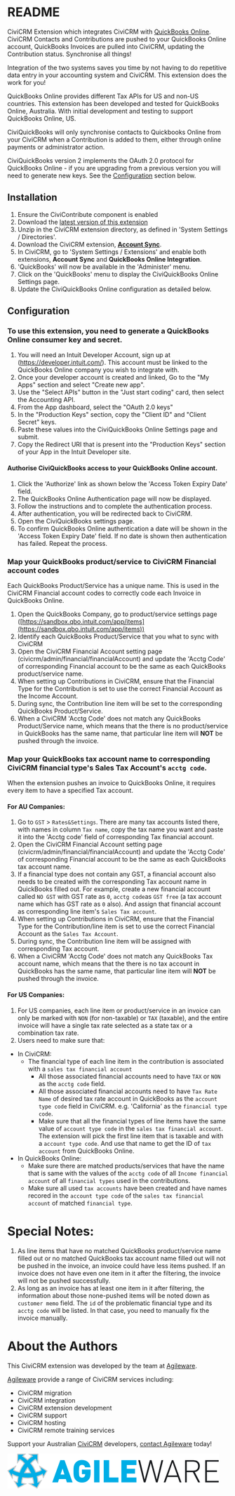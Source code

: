 # README

CiviCRM Extension which integrates CiviCRM with [QuickBooks
Online](https://www.intuit.com.au/). CiviCRM Contacts and Contributions are
pushed to your QuickBooks Online account, QuickBooks Invoices are pulled into
CiviCRM, updating the Contribution status. Synchronise all things!

Integration of the two systems saves you time by not having to do repetitive
data entry in your accounting system and CiviCRM. This extension does the work
for you!

QuickBooks Online provides different Tax APIs for US and non-US countries. This
extension has been developed and tested for QuickBooks Online, Australia. With
initial development and testing to support QuickBooks Online, US.

CiviQuickBooks will only synchronise contacts to Quickbooks Online from your
CiviCRM when a Contribution is added to them, either through online payments or
administrator action.

CiviQuickBooks version 2 implements the OAuth 2.0 protocol for QuickBooks
Online - if you are upgrading from a previous version you will need to generate
new keys.  See the [Configuration](#configuration) section below.

## Installation

1. Ensure the CiviContribute component is enabled
2. Download the [latest version of this
   extension](https://github.com/agileware/au.com.agileware.civiquickbooks/archive/2.0.tar.gz)
3. Unzip in the CiviCRM extension directory, as defined in 'System Settings /
   Directories'.
4. Download the CiviCRM extension, **[Account
   Sync](https://github.com/eileenmcnaughton/nz.co.fuzion.accountsync/archive/master.tar.gz)**.
5. In CiviCRM, go to 'System Settings / Extensions' and enable both extensions,
   **Account Sync** and **QuickBooks Online Integration**.
6. 'QuickBooks' will now be available in the 'Administer' menu.
7. Click on the 'QuickBooks' menu to display the CiviQuickBooks Online Settings
   page.
8. Update the CiviQuickBooks Online configuration as detailed below.

## Configuration

### To use this extension, you need to generate a QuickBooks Online consumer key and secret.

1. You will need an Intuit Developer Account, sign up at
   (https://developer.intuit.com/). This account must be linked to the
   QuickBooks Online company you wish to integrate with.
2. Once your developer account is created and linked, Go to the "My Apps"
   section and select "Create new app".
3. Use the "Select APIs" button in the "Just start coding" card, then select the
   Accounting API.
4. From the App dashboard, select the "OAuth 2.0 keys"
5. In the "Production Keys" section, copy the "Client ID" and "Client Secret"
   keys.
7. Paste these values into the CiviQuickBooks Online Settings page and submit.
8. Copy the Redirect URI that is present into the "Production Keys" section of
   your App in the Intuit Developer site.

#### Authorise CiviQuickBooks access to your QuickBooks Online account.

1. Click the 'Authorize' link as shown below the 'Access Token Expiry Date'
   field.
2. The QuickBooks Online Authentication page will now be displayed.
3. Follow the instructions and to complete the authentication process.
4. After authentication, you will be redirected back to CiviCRM.
5. Open the CiviQuickBooks settings page.
6. To confirm QuickBooks Online authentication a date will be shown in the
   'Access Token Expiry Date' field. If no date is shown then authentication has
   failed. Repeat the process.

### Map your QuickBooks product/service to CiviCRM Financial account codes

Each QuickBooks Product/Service has a unique name. This is used in the CiviCRM
Financial account codes to correctly code each Invoice in QuickBooks Online.

1. Open the QuickBooks Company, go to product/service settings page
   ([https://sandbox.qbo.intuit.com/app/items](https://sandbox.qbo.intuit.com/app/items))
2. Identify each QuickBooks Product/Service that you what to sync with CiviCRM
3. Open the CiviCRM Financial Account setting page
   (civicrm/admin/financial/financialAccount) and update the 'Acctg Code' of
   corresponding Financial account to be the same as each QuickBooks
   product/service name.
4. When setting up Contributions in CiviCRM, ensure that the Financial Type for
   the Contribution is set to use the correct Financial Account as the Income
   Account.
5. During sync, the Contribution line item will be set to the corresponding
   QuickBooks Product/Service.
6. When a CiviCRM 'Acctg Code' does not match any QuickBooks Product/Service
   name, which means that the there is no product/service in QuickBooks has the
   same name, that particular line item will **NOT** be pushed through the
   invoice.

### Map your QuickBooks tax account name to corresponding CiviCRM financial type's Sales Tax Account's `acctg code`. 

When the extension pushes an invoice to QuickBooks Online, it requires every
item to have a specified Tax account.

#### For AU Companies:

1. Go to `GST` > `Rates&Settings`. There are many tax accounts listed there,
   with names in column `Tax name`, copy the tax name you want and paste it into
   the 'Acctg code' field of corresponding Tax financial account.
2. Open the CiviCRM Financial Account setting page
   (civicrm/admin/financial/financialAccount) and update the 'Acctg Code' of
   corresponding Financial account to be the same as each QuickBooks tax account
   name.
3. If a financial type does not contain any GST, a financial account also needs
   to be created with the corresponding Tax account name in QuickBooks filled
   out. For example, create a new financial account called `NO GST` with GST
   rate as `0`, `acctg code`as `GST free` (a tax account name which has GST rate
   as `0` also). And assign that financial account as corresponding line item's
   `Sales Tax account`.
4. When setting up Contributions in CiviCRM, ensure that the Financial Type for
   the Contribution/line item is set to use the correct Financial Account as the
   `Sales Tax Account`.
5. During sync, the Contribution line item will be assigned with corresponding
   Tax account.
6. When a CiviCRM 'Acctg Code' does not match any QuickBooks Tax account name,
   which means that the there is no tax account in QuickBooks has the same name,
   that particular line item will **NOT** be pushed through the invoice.

#### For US Companies:

1. For US companies, each line item or product/service in an invoice can only be
   marked with `NON` (for non-taxable) or `TAX` (taxable), and the entire
   invoice will have a single tax rate selected as a state tax or a combination
   tax rate.
2. Users need to make sure that:
 - In CiviCRM:
    - The financial type of each line item in the contribution is associated
      with a `sales tax financial account`
      - All those associated financial accounts need to have `TAX` or `NON` as
        the `acctg code` field.
      - All those associated financial accounts need to have `Tax Rate Name` of
        desired tax rate account in QuickBooks as the `account type code` field
        in CiviCRM. e.g. 'California' as the `financial type code`.
      - Make sure that all the financial types of line items have the same value
        of `account type code` in the `sales tax financial account`. The
        extension will pick the first line item that is taxable and with a
        `account type code`. And use that name to get the ID of `tax account`
        from QuickBooks Online.
  - In QuickBooks Online:
      - Make sure there are matched products/services that have the name that is
 same with the values of the `acctg code` of all `Income financial account` of
 all `financial types` used in the contributions.
      - Make sure all used `tax accounts` have been created and have names
        recored in the `account type code` of the `sales tax financial account`
        of matched `financial type`.

# Special Notes:

1. As line items that have no matched QuickBooks product/service name filled out
   or no matched QuickBooks tax account name filled out will not be pushed in
   the invoice, an invoice could have less items pushed. If an invoice does not
   have even one item in it after the filtering, the invoice will not be pushed
   successfully.
2. As long as an invoice has at least one item in it after filtering, the
   information about those none-pushed items will be noted down as `customer
   memo` field. The `id` of the problematic financial type and its `acctg code`
   will be listed. In that case, you need to manually fix the invoice manually.

# About the Authors

This CiviCRM extension was developed by the team at
[Agileware](https://agileware.com.au).

[Agileware](https://agileware.com.au) provide a range of CiviCRM services
including:

  * CiviCRM migration
  * CiviCRM integration
  * CiviCRM extension development
  * CiviCRM support
  * CiviCRM hosting
  * CiviCRM remote training services

Support your Australian [CiviCRM](https://civicrm.org) developers, [contact
Agileware](https://agileware.com.au/contact) today!


![Agileware](logo/agileware-logo.png)
